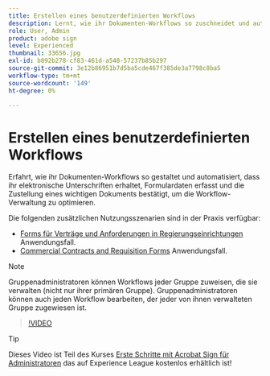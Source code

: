 ```yaml
---
title: Erstellen eines benutzerdefinierten Workflows
description: Lernt, wie ihr Dokumenten-Workflows so zuschneidet und automatisiert, dass ihr schnell elektronische Unterschriften erhaltet und Formulardaten erfasst.
role: User, Admin
product: adobe sign
level: Experienced
thumbnail: 33656.jpg
exl-id: b892b278-cf83-461d-a548-57237b85b297
source-git-commit: 3e12b86951b7d5ba5cde467f385de3a7798c8ba5
workflow-type: tm+mt
source-wordcount: '149'
ht-degree: 0%

---
```


# Erstellen eines benutzerdefinierten Workflows

Erfahrt, wie ihr Dokumenten-Workflows so gestaltet und automatisiert, dass ihr elektronische Unterschriften erhaltet, Formulardaten erfasst und die Zustellung eines wichtigen Dokuments bestätigt, um die Workflow-Verwaltung zu optimieren.

Die folgenden zusätzlichen Nutzungsszenarien sind in der Praxis verfügbar:

* [Forms für Verträge und Anforderungen in Regierungseinrichtungen](https://experienceleague.adobe.com/docs/document-cloud-learn/sign-learning-hub/expand/recipes/gov/usecasegovcontracts.html?lang=en) Anwendungsfall.
* [Commercial Contracts and Requisition Forms](https://experienceleague.adobe.com/docs/document-cloud-learn/sign-learning-hub/expand/recipes/com/usecasecomcontracts.html?lang=en) Anwendungsfall.

>[!NOTE]
>
>Gruppenadministratoren können Workflows jeder Gruppe zuweisen, die sie verwalten (nicht nur ihrer primären Gruppe). Gruppenadministratoren können auch jeden Workflow bearbeiten, der jeder von ihnen verwalteten Gruppe zugewiesen ist.

>[!VIDEO](https://video.tv.adobe.com/v/33656?hidetitle=true)

>[!TIP]
>
>Dieses Video ist Teil des Kurses [Erste Schritte mit Acrobat Sign für Administratoren](https://experienceleague.adobe.com/?recommended=Sign-A-1-2020.2) das auf Experience League kostenlos erhältlich ist!
